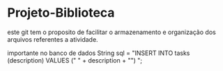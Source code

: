 # Projeto-Biblioteca

este git tem o proposito de facilitar o armazenamento e organização dos arquivos referentes a atividade.


importante no banco de dados 
String sql = "INSERT INTO tasks (description) VALUES (\" " + description + "\") ";
